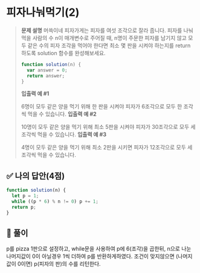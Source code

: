 # 피자나눠먹기(2)

> **문제 설명**
> 머쓱이네 피자가게는 피자를 여섯 조각으로 잘라 줍니다.
> 피자를 나눠먹을 사람의 수 n이 매개변수로 주어질 때, n명이 주문한 피자를 남기지 않고 모두 같은 수의 피자 조각을 먹어야 한다면 최소 몇 판을 시켜야 하는지를 return 하도록 solution 함수를 완성해보세요.
>
> ```js
> function solution(n) {
>   var answer = 0;
>   return answer;
> }
> ```
>
> **입출력 예 #1**
>
> 6명이 모두 같은 양을 먹기 위해 한 판을 시켜야 피자가 6조각으로 모두 한 조각씩 먹을 수 있습니다.
> **입출력 예 #2**
>
> 10명이 모두 같은 양을 먹기 위해 최소 5판을 시켜야 피자가 30조각으로 모두 세 조각씩 먹을 수 있습니다.
> **입출력 예 #3**
>
> 4명이 모두 같은 양을 먹기 위해 최소 2판을 시키면 피자가 12조각으로 모두 세 조각씩 먹을 수 있습니다.

## ✅ 나의 답안(4점)

```js
function solution(n) {
  let p = 1;
  while ((p * 6) % n != 0) p += 1;
  return p;
}
```

## 💭 풀이

p를 pizza 1판으로 설정하고, while문을 사용하여 p에 6(조각)을 곱한뒤, n으로 나눈 나머지값이 0이 아닐경우 1씩 더하여 p를 반환하게하였다.
조건이 맞지않으면 (나머지값이 0이면) p(피자의 판)의 수를 리턴한다.
